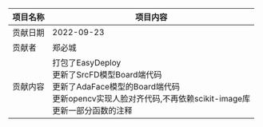 | 项目名称 | 项目内容                                                                                                                      |
|------|---------------------------------------------------------------------------------------------------------------------------|
| 贡献日期 | 2022-09-23                                                                                                                |
| 贡献者  | 郑必城                                                                                                                       |
| 贡献内容 | 打包了EasyDeploy<br /> 更新了SrcFD模型Board端代码<br />更新了AdaFace模型的Board端代码<br />更新opencv实现人脸对齐代码,不再依赖scikit-image库<br />更新一部分函数的注释 |

